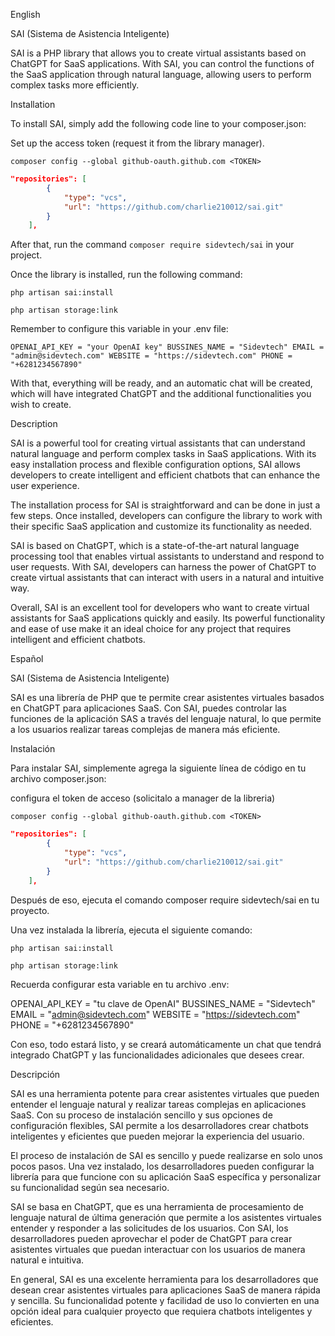 English

SAI (Sistema de Asistencia Inteligente)

SAI is a PHP library that allows you to create virtual assistants based on ChatGPT for SaaS applications. With SAI, you can control the functions of the SaaS application through natural language, allowing users to perform complex tasks more efficiently.

Installation

To install SAI, simply add the following code line to your composer.json:

Set up the access token (request it from the library manager).

```
composer config --global github-oauth.github.com <TOKEN>
```

```json
"repositories": [
        {
            "type": "vcs",
            "url": "https://github.com/charlie210012/sai.git"
        }
    ],
```

After that, run the command `composer require sidevtech/sai` in your project.

Once the library is installed, run the following command:

`php artisan sai:install`

```
php artisan storage:link
```

Remember to configure this variable in your .env file:

`OPENAI_API_KEY = "your OpenAI key" BUSSINES_NAME = "Sidevtech" EMAIL = "admin@sidevtech.com" WEBSITE = "https://sidevtech.com" PHONE = "+6281234567890"`

With that, everything will be ready, and an automatic chat will be created, which will have integrated ChatGPT and the additional functionalities you wish to create.

Description

SAI is a powerful tool for creating virtual assistants that can understand natural language and perform complex tasks in SaaS applications. With its easy installation process and flexible configuration options, SAI allows developers to create intelligent and efficient chatbots that can enhance the user experience.

The installation process for SAI is straightforward and can be done in just a few steps. Once installed, developers can configure the library to work with their specific SaaS application and customize its functionality as needed.

SAI is based on ChatGPT, which is a state-of-the-art natural language processing tool that enables virtual assistants to understand and respond to user requests. With SAI, developers can harness the power of ChatGPT to create virtual assistants that can interact with users in a natural and intuitive way.

Overall, SAI is an excellent tool for developers who want to create virtual assistants for SaaS applications quickly and easily. Its powerful functionality and ease of use make it an ideal choice for any project that requires intelligent and efficient chatbots.

Español

SAI (Sistema de Asistencia Inteligente)

SAI es una librería de PHP que te permite crear asistentes virtuales basados en ChatGPT para aplicaciones SaaS. Con SAI, puedes controlar las funciones de la aplicación SAS a través del lenguaje natural, lo que permite a los usuarios realizar tareas complejas de manera más eficiente.

Instalación

Para instalar SAI, simplemente agrega la siguiente línea de código en tu archivo composer.json:

configura el token de acceso (solicitalo a manager de la libreria)

```
composer config --global github-oauth.github.com <TOKEN>

```

```json
"repositories": [
        {
            "type": "vcs",
            "url": "https://github.com/charlie210012/sai.git"
        }
    ],
```

Después de eso, ejecuta el comando composer require sidevtech/sai en tu proyecto.

Una vez instalada la librería, ejecuta el siguiente comando:

```
php artisan sai:install
```

```
php artisan storage:link
```

Recuerda configurar esta variable en tu archivo .env:

OPENAI_API_KEY = "tu clave de OpenAI" BUSSINES_NAME = "Sidevtech" EMAIL = "admin@sidevtech.com" WEBSITE = "https://sidevtech.com" PHONE = "+6281234567890"

Con eso, todo estará listo, y se creará automáticamente un chat que tendrá integrado ChatGPT y las funcionalidades adicionales que desees crear.

Descripción

SAI es una herramienta potente para crear asistentes virtuales que pueden entender el lenguaje natural y realizar tareas complejas en aplicaciones SaaS. Con su proceso de instalación sencillo y sus opciones de configuración flexibles, SAI permite a los desarrolladores crear chatbots inteligentes y eficientes que pueden mejorar la experiencia del usuario.

El proceso de instalación de SAI es sencillo y puede realizarse en solo unos pocos pasos. Una vez instalado, los desarrolladores pueden configurar la librería para que funcione con su aplicación SaaS específica y personalizar su funcionalidad según sea necesario.

SAI se basa en ChatGPT, que es una herramienta de procesamiento de lenguaje natural de última generación que permite a los asistentes virtuales entender y responder a las solicitudes de los usuarios. Con SAI, los desarrolladores pueden aprovechar el poder de ChatGPT para crear asistentes virtuales que puedan interactuar con los usuarios de manera natural e intuitiva.

En general, SAI es una excelente herramienta para los desarrolladores que desean crear asistentes virtuales para aplicaciones SaaS de manera rápida y sencilla. Su funcionalidad potente y facilidad de uso lo convierten en una opción ideal para cualquier proyecto que requiera chatbots inteligentes y eficientes.
